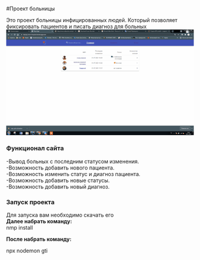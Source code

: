 ﻿#Проект больницы
  
Это проект больницы инфицированных людей. Который позволяет фиксировать пациентов и писать диагноз для больных
![](https://github.com/adam-azhigov/BackendSolo/blob/main/%D0%93%D0%B8%D1%84%D0%BA%D0%B0%20%D1%81%D0%B0%D0%B9%D1%82%D0%B0.gif)
### Функционал  сайта
  -Вывод больных с последним статусом изменения.  
  -Возможность  добавить нового пациента.  
  -Возможность изменить статус и диагноз пациента.  
  -Возможность добавить новые статусы.  
  -Возможность добавить новый диагноз.  

### Запуск проекта
Для запуска вам необходимо  скачать его   
**Далее набрать команду:**        
 nmp install       

**После набрать команду:**      

npx nodemon   gti   

